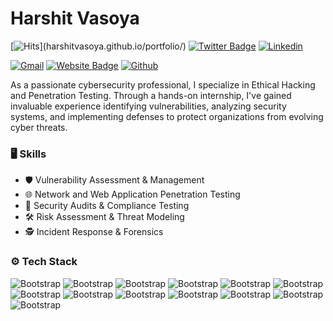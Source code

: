 # Harshit Vasoya

[![Hits](https://hits.seeyoufarm.com/api/count/incr/badge.svg?url=harshitvasoya.github.io/portfolio/(https://harshitvasoya.github.io/portfolio/))](harshitvasoya.github.io/portfolio/)
[![Twitter Badge](https://img.shields.io/badge/-Twitter-1da1f2?labelColor=1da1f2&logo=twitter&logoColor=white&link=https://twitter.com/https://x.com/Nullhexor)](https://twitter.com/https://x.com/Nullhexor)
[![Linkedin](https://img.shields.io/badge/-LinkedIn-blue?style=flat&logo=Linkedin&logoColor=white)](https://www.linkedin.com/in/https://in.linkedin.com/in/harshit-vasoya/)

[![Gmail](https://img.shields.io/badge/-Gmail-c14438?style=flat&logo=Gmail&logoColor=white)](mailto:harshitvasoya161718@gmail.com)
[![Website Badge](https://img.shields.io/badge/-Website-c14438?style=flat&logo=Google-Chrome&logoColor=white&link=harshitvasoya.github.io/portfolio/)](harshitvasoya.github.io/portfolio/)
[![Github](https://img.shields.io/github/followers/harshitvasoya?label=Follow&style=social)](https://github.com/harshitvasoya)

As a passionate cybersecurity professional, I specialize in Ethical Hacking and Penetration Testing. Through a hands-on internship, I've gained invaluable experience identifying vulnerabilities, analyzing security systems, and implementing defenses to protect organizations from evolving cyber threats.



### 🖥 Skills

- 🛡️ Vulnerability Assessment & Management
- 🌐 Network and Web Application Penetration Testing
- 📝 Security Audits & Compliance Testing
- 🛠️ Risk Assessment & Threat Modeling
- 🕵️ Incident Response & Forensics
### ⚙️ Tech Stack

![Bootstrap](https://img.shields.io/badge/-kali%20linux-05122A?style=plastic&logo=kali-linux&color=4c4848) ![Bootstrap](https://img.shields.io/badge/-Burpsuite-05122A?style=plastic&logo=Burpsuite&color=4c4848) ![Bootstrap](https://img.shields.io/badge/-Nmap-05122A?style=plastic&logo=Nmap&color=4c4848) ![Bootstrap](https://img.shields.io/badge/-wireshark-05122A?style=plastic&logo=wireshark&color=4c4848) ![Bootstrap](https://img.shields.io/badge/-Metasploit-05122A?style=plastic&logo=Metasploit&color=4c4848) ![Bootstrap](https://img.shields.io/badge/-Metasploitable%20-05122A?style=plastic&logo=Metasploitable&color=4c4848) ![Bootstrap](https://img.shields.io/badge/-Qradare-05122A?style=plastic&logo=Qradare&color=4c4848) ![Bootstrap](https://img.shields.io/badge/-Codesonar-05122A?style=plastic&logo=Codesonar&color=4c4848) ![Bootstrap](https://img.shields.io/badge/-Coverity-05122A?style=plastic&logo=Coverity&color=4c4848) ![Bootstrap](https://img.shields.io/badge/-Snyk-05122A?style=plastic&logo=Snyk&color=4c4848) ![Bootstrap](https://img.shields.io/badge/-DBdat-05122A?style=plastic&logo=DBdat&color=4c4848) ![Bootstrap](https://img.shields.io/badge/-42crunch-05122A?style=plastic&logo=42crunch&color=4c4848) ![Bootstrap](https://img.shields.io/badge/-Nessus-05122A?style=plastic&logo=Nessus&color=4c4848)

